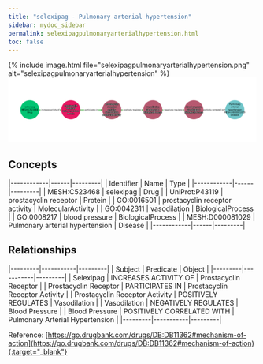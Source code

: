 ```yaml
---
title: "selexipag - Pulmonary arterial hypertension"
sidebar: mydoc_sidebar
permalink: selexipagpulmonaryarterialhypertension.html
toc: false 
---
```


{% include image.html file="selexipagpulmonaryarterialhypertension.png" alt="selexipagpulmonaryarterialhypertension" %}![Path Visualization](/images/selexipagpulmonaryarterialhypertension.png)

## Concepts

|------------|------|---------|
| Identifier | Name | Type    |
|------------|------|---------|
| MESH:C523468 | selexipag | Drug |
| UniProt:P43119 | prostacyclin receptor | Protein |
| GO:0016501 | prostacyclin receptor activity | MolecularActivity |
| GO:0042311 | vasodilation | BiologicalProcess |
| GO:0008217 | blood pressure | BiologicalProcess |
| MESH:D000081029 | Pulmonary arterial hypertension | Disease |
|------------|------|---------|

## Relationships

|---------|-----------|---------|
| Subject | Predicate | Object  |
|---------|-----------|---------|
| Selexipag | INCREASES ACTIVITY OF | Prostacyclin Receptor |
| Prostacyclin Receptor | PARTICIPATES IN | Prostacyclin Receptor Activity |
| Prostacyclin Receptor Activity | POSITIVELY REGULATES | Vasodilation |
| Vasodilation | NEGATIVELY REGULATES | Blood Pressure |
| Blood Pressure | POSITIVELY CORRELATED WITH | Pulmonary Arterial Hypertension |
|---------|-----------|---------|

Reference: [https://go.drugbank.com/drugs/DB:DB11362#mechanism-of-action](https://go.drugbank.com/drugs/DB:DB11362#mechanism-of-action){:target="_blank"}